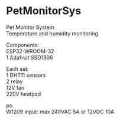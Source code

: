# PetMonitorSys
Pet Monitor System<br>
Temperature and humidity monitoring

Components:<br>
ESP32-WROOM-32<br>
1 Adafruit SSD1306<br>

Each set:<br>
1 DHT11 sensors<br>
2 relay<br>
12V fan<br>
220V heatpad

ps.<br>
W1209 input: max 240VAC 5A or 12VDC 10A<br>

